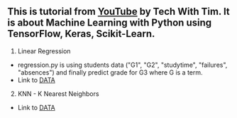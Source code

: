 ## This is tutorial from [YouTube](https://www.youtube.com/watch?v=ujTCoH21GlA&list=RDCMUC4JX40jDee_tINbkjycV4Sg&start_radio=1&t=51) by Tech With Tim. It is about Machine Learning with Python using TensorFlow, Keras, Scikit-Learn.
1. Linear Regression
- regression.py is using students data ("G1", "G2", "studytime", "failures", "absences") and finally predict grade for G3 where G is a term.
- Link to [DATA](https://archive.ics.uci.edu/ml/datasets/Student+Performance)
2. KNN - K Nearest Neighbors
- Link to [DATA](https://archive.ics.uci.edu/ml/datasets/Car+Evaluation)
